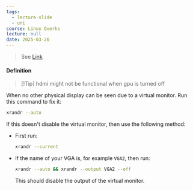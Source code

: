 ```yaml
---
tags:
  - lecture-slide
  - uni
course: Linux Querks
lecture: null
date: 2025-03-26
---
```

> See [Link](https://askubuntu.com/questions/366813/disable-second-non-existent-screen-from-command-line)
#### Definition
> [!Tip] hdmi might not be functional when gpu is turned off

When no other physical display can be seen due to a virtual monitor.
Run this command to fix it:
```bash
xrandr --auto
```
If this doesn't disable the virtual monitor, then use the following method:
- First run:
    ```bash
    xrandr --current
    ```
- If the name of your VGA is, for example `VGA2`, then run:
    ```bash
    xrandr --auto && xrandr --output VGA2 --off
    ```
    This should disable the output of the virtual monitor.